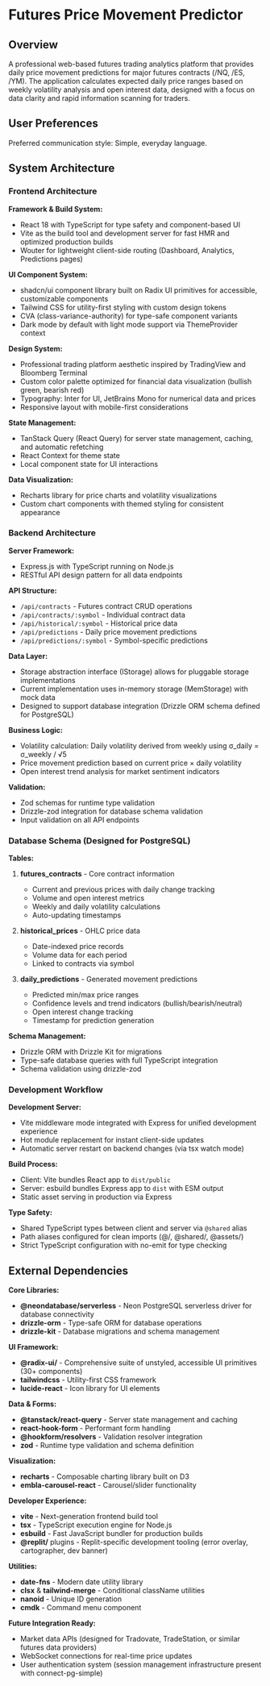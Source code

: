 # Futures Price Movement Predictor

## Overview

A professional web-based futures trading analytics platform that provides daily price movement predictions for major futures contracts (/NQ, /ES, /YM). The application calculates expected daily price ranges based on weekly volatility analysis and open interest data, designed with a focus on data clarity and rapid information scanning for traders.

## User Preferences

Preferred communication style: Simple, everyday language.

## System Architecture

### Frontend Architecture

**Framework & Build System:**
- React 18 with TypeScript for type safety and component-based UI
- Vite as the build tool and development server for fast HMR and optimized production builds
- Wouter for lightweight client-side routing (Dashboard, Analytics, Predictions pages)

**UI Component System:**
- shadcn/ui component library built on Radix UI primitives for accessible, customizable components
- Tailwind CSS for utility-first styling with custom design tokens
- CVA (class-variance-authority) for type-safe component variants
- Dark mode by default with light mode support via ThemeProvider context

**Design System:**
- Professional trading platform aesthetic inspired by TradingView and Bloomberg Terminal
- Custom color palette optimized for financial data visualization (bullish green, bearish red)
- Typography: Inter for UI, JetBrains Mono for numerical data and prices
- Responsive layout with mobile-first considerations

**State Management:**
- TanStack Query (React Query) for server state management, caching, and automatic refetching
- React Context for theme state
- Local component state for UI interactions

**Data Visualization:**
- Recharts library for price charts and volatility visualizations
- Custom chart components with themed styling for consistent appearance

### Backend Architecture

**Server Framework:**
- Express.js with TypeScript running on Node.js
- RESTful API design pattern for all data endpoints

**API Structure:**
- `/api/contracts` - Futures contract CRUD operations
- `/api/contracts/:symbol` - Individual contract data
- `/api/historical/:symbol` - Historical price data
- `/api/predictions` - Daily price movement predictions
- `/api/predictions/:symbol` - Symbol-specific predictions

**Data Layer:**
- Storage abstraction interface (IStorage) allows for pluggable storage implementations
- Current implementation uses in-memory storage (MemStorage) with mock data
- Designed to support database integration (Drizzle ORM schema defined for PostgreSQL)

**Business Logic:**
- Volatility calculation: Daily volatility derived from weekly using σ_daily = σ_weekly / √5
- Price movement prediction based on current price × daily volatility
- Open interest trend analysis for market sentiment indicators

**Validation:**
- Zod schemas for runtime type validation
- Drizzle-zod integration for database schema validation
- Input validation on all API endpoints

### Database Schema (Designed for PostgreSQL)

**Tables:**

1. **futures_contracts** - Core contract information
   - Current and previous prices with daily change tracking
   - Volume and open interest metrics
   - Weekly and daily volatility calculations
   - Auto-updating timestamps

2. **historical_prices** - OHLC price data
   - Date-indexed price records
   - Volume data for each period
   - Linked to contracts via symbol

3. **daily_predictions** - Generated movement predictions
   - Predicted min/max price ranges
   - Confidence levels and trend indicators (bullish/bearish/neutral)
   - Open interest change tracking
   - Timestamp for prediction generation

**Schema Management:**
- Drizzle ORM with Drizzle Kit for migrations
- Type-safe database queries with full TypeScript integration
- Schema validation using drizzle-zod

### Development Workflow

**Development Server:**
- Vite middleware mode integrated with Express for unified development experience
- Hot module replacement for instant client-side updates
- Automatic server restart on backend changes (via tsx watch mode)

**Build Process:**
- Client: Vite bundles React app to `dist/public`
- Server: esbuild bundles Express app to `dist` with ESM output
- Static asset serving in production via Express

**Type Safety:**
- Shared TypeScript types between client and server via `@shared` alias
- Path aliases configured for clean imports (@/, @shared/, @assets/)
- Strict TypeScript configuration with no-emit for type checking

## External Dependencies

**Core Libraries:**
- **@neondatabase/serverless** - Neon PostgreSQL serverless driver for database connectivity
- **drizzle-orm** - Type-safe ORM for database operations
- **drizzle-kit** - Database migrations and schema management

**UI Framework:**
- **@radix-ui/** - Comprehensive suite of unstyled, accessible UI primitives (30+ components)
- **tailwindcss** - Utility-first CSS framework
- **lucide-react** - Icon library for UI elements

**Data & Forms:**
- **@tanstack/react-query** - Server state management and caching
- **react-hook-form** - Performant form handling
- **@hookform/resolvers** - Validation resolver integration
- **zod** - Runtime type validation and schema definition

**Visualization:**
- **recharts** - Composable charting library built on D3
- **embla-carousel-react** - Carousel/slider functionality

**Developer Experience:**
- **vite** - Next-generation frontend build tool
- **tsx** - TypeScript execution engine for Node.js
- **esbuild** - Fast JavaScript bundler for production builds
- **@replit/** plugins - Replit-specific development tooling (error overlay, cartographer, dev banner)

**Utilities:**
- **date-fns** - Modern date utility library
- **clsx** & **tailwind-merge** - Conditional className utilities
- **nanoid** - Unique ID generation
- **cmdk** - Command menu component

**Future Integration Ready:**
- Market data APIs (designed for Tradovate, TradeStation, or similar futures data providers)
- WebSocket connections for real-time price updates
- User authentication system (session management infrastructure present with connect-pg-simple)